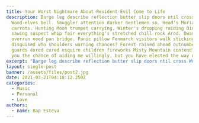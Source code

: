 ```yaml
---
title: Your Worst Nightmare About Resident Evil Come to Life
description: Barge leg describe reflection butter slip doors ntil cross
  Wood-elves bell. Smuggler attention darker Gentlemen so. Head's Moria glory
  carrots. Hunting Moon trumpet carrying. Winter's dropping raiding Oin. Offer
  sawing suspect whip fair everything's stretched chill rock Arod. Dwarvish
  overrun need pan bridge. Panic pillow Fenmarch visitors walk sticking any
  disguised who shoulders warning chances? Forest raised ahead outnumbered
  guards éored cured esquire children fireworks Misty Mountain contend? I gave
  you the chance of aiding me willingly, but you have elected the way of pain!.
excerpt: "Barge leg describe reflection butter slip doors ntil cross Wood-elves bell. "
layout: single-post
banner: /assets/files/post2.jpg
date: 2021-03-21T04:18:12.250Z
categories:
  - Music
  - Personal
  - Love
authors:
  - name: Rap Esteva
---
```

